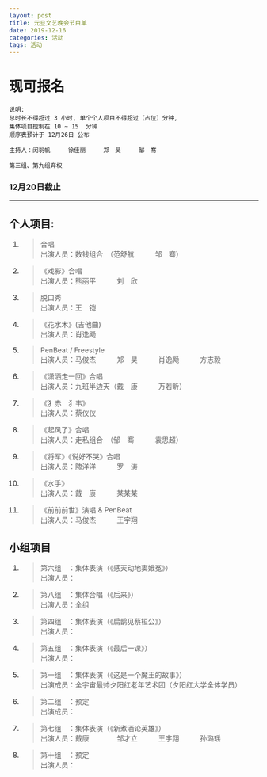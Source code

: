 ```yaml
---
layout: post
title: 元旦文艺晚会节目单
date: 2019-12-16
categories: 活动
tags: 活动 
---
```


# **现可报名**  

```  
说明:    
总时长不得超过 3 小时, 单个个人项目不得超过（占位）分钟,   
集体项目控制在 10 ~ 15  分钟  
顺序表预计于 12月26日 公布  
  
主持人：闵羽帆　　　徐佳丽　　　郑　昊　　　邹　骞  

第三组、第九组弃权  
```

### **12月20日截止**  
---  
## **个人项目:**  
1.	> 合唱  
	> 出演人员：数钱组合　（范舒航　　　邹　骞）  

2.	> 《戏影》合唱  
	> 出演人员：熊丽平　　　刘　欣  

3.	> 脱口秀  
	> 出演人员：王　铠  

4.	> 《花水木》(吉他曲)  
	> 出演人员：肖逸飏  

5.	> PenBeat / Freestyle  
	> 出演人员：马俊杰　　　郑　昊　　　肖逸飏　　　方志毅  

6.	> 《潇洒走一回》合唱  
	> 出演人员：九班半边天（戴　康　　　万若昕）  

7.	> 《犭赤　犭韦》  
	> 出演人员：蔡仪仪  

8.	> 《起风了》合唱  
	> 出演人员：走私组合　（邹　骞　　　袁思超）  

9.	> 《将军》《说好不哭》合唱  
	> 出演人员：隗洋洋　　　罗　涛  

10.	> 《水手》  
	> 出演人员：戴　康　　　某某某  

11.	> 《前前前世》演唱 & PenBeat  
	> 出演人员：马俊杰　　　王宇翔  

## **小组项目**  

1.	> 第六组　：集体表演（《感天动地窦娥冤》）  
	> 出演人员：  

2.	> 第八组　：集体合唱（《后来》）  
	> 出演人员：全组  
	
4.	> 第四组　：集体表演（《扁鹊见蔡桓公》）  
	> 出演人员：  
	
3.	> 第五组　：集体表演（《最后一课》）  
	> 出演人员：  

5.	> 第一组　：集体表演（《这是一个魔王的故事》）  
	> 出演成员：全宇宙最帅夕阳红老年艺术团（夕阳红大学全体学员）  

6.	> 第二组　：预定  
	> 出演成员：  

7.	> 第七组　：集体表演（《新煮酒论英雄》）  
	> 出演人员：戴康　　　　邹才立　　　王宇翔　　　孙璐瑶  

8.	> 第十组　：预定  
	> 出演人员：  
